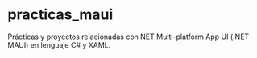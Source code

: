 # practicas_maui
Prácticas y proyectos relacionadas con NET Multi-platform App UI (.NET MAUI) en lenguaje C# y XAML.
